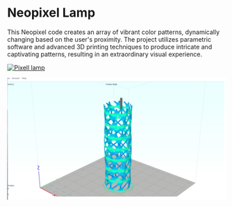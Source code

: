 # Neopixel Lamp
This Neopixel code creates an array of vibrant color patterns, dynamically changing based on the user's proximity. The project utilizes parametric software and advanced 3D printing techniques to produce intricate and captivating patterns, resulting in an extraordinary visual experience.

[![Pixell lamp](https://img.youtube.com/vi/MmIZq7cTC10/0.jpg)](https://www.youtube.com/watch?v=MmIZq7cTC10)

<img src="neopixel-lamp.png">
